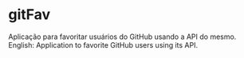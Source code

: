 # gitFav
Aplicação para favoritar usuários do GitHub usando a API do mesmo. English: Application to favorite GitHub users using its API.
